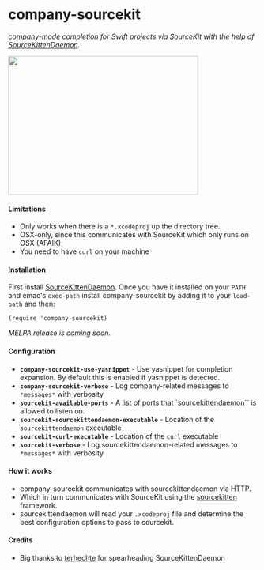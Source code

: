 # company-sourcekit

_[company-mode][company] completion for Swift projects via SourceKit with the help of [SourceKittenDaemon][sourcekittendaemon]._

<img src="https://raw.githubusercontent.com/nathankot/company-sourcekit/master/cap.gif" width="384" height="281" />

#### Limitations

* Only works when there is a `*.xcodeproj` up the directory tree.
* OSX-only, since this communicates with SourceKit which only runs on OSX (AFAIK)
* You need to have `curl` on your machine

#### Installation

First install [SourceKittenDaemon][sourcekittendaemon]. Once you have it
installed on your `PATH` and emac's `exec-path` install company-sourcekit by
adding it to your `load-path` and then:

```elisp
(require 'company-sourcekit)
```

_MELPA release is coming soon._

#### Configuration

* __`company-sourcekit-use-yasnippet`__ - Use yasnippet for completion expansion. By default this is enabled if yasnippet is detected.
* __`company-sourcekit-verbose`__ - Log company-related messages to `*messages*` with verbosity
* __`sourcekit-available-ports`__ - A list of ports that `sourcekittendaemon`` is allowed to listen on.
* __`sourcekit-sourcekittendaemon-executable`__ - Location of the `sourcekittendaemon` executable
* __`sourcekit-curl-executable`__ - Location of the `curl` executable
* __`sourcekit-verbose`__ - Log sourcekittendaemon-related messages to `*messages*` with verbosity

#### How it works

* company-sourcekit communicates with sourcekittendaemon via HTTP.
* Which in turn communicates with SourceKit using the [sourcekitten][sourcekitten] framework.
* sourcekittendaemon will read your `.xcodeproj` file and determine the best configuration options to pass to sourcekit.

#### Credits

* Big thanks to [terhechte][terhechte] for spearheading SourceKittenDaemon

[terhechte]: https://github.com/terhechte
[company]: https://github.com/company-mode/company-mode
[sourcekittendaemon]: https://github.com/terhechte/SourceKittenDaemon
[sourcekitten]: https://github.com/jpsim/SourceKitten
